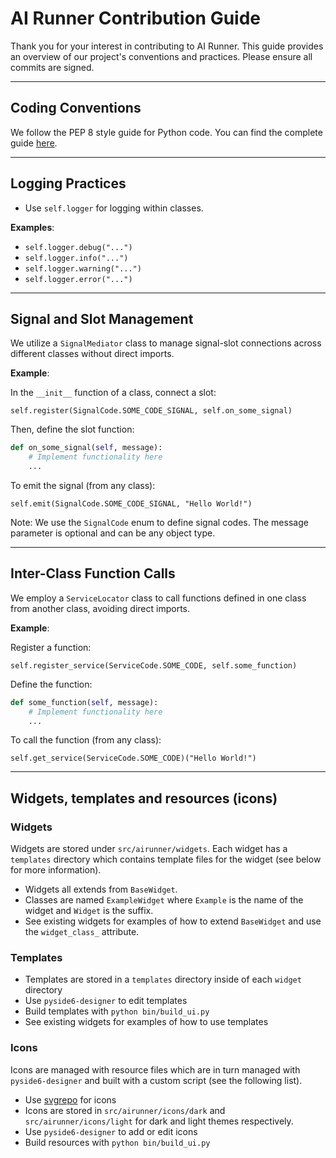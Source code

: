 # AI Runner Contribution Guide

Thank you for your interest in contributing to AI Runner. This guide provides an overview of our project's conventions and practices. Please ensure all commits are signed.

---

## Coding Conventions

We follow the PEP 8 style guide for Python code. You can find the complete guide [here](https://pep8.org/). 

---

## Logging Practices

- Use `self.logger` for logging within classes.

**Examples**:
- `self.logger.debug("...")`
- `self.logger.info("...")`
- `self.logger.warning("...")`
- `self.logger.error("...")`

---

## Signal and Slot Management

We utilize a `SignalMediator` class to manage signal-slot connections across different classes without direct imports.

**Example**:

In the `__init__` function of a class, connect a slot:

`self.register(SignalCode.SOME_CODE_SIGNAL, self.on_some_signal)`

Then, define the slot function:

```python
def on_some_signal(self, message):
    # Implement functionality here
    ...
```

To emit the signal (from any class):

`self.emit(SignalCode.SOME_CODE_SIGNAL, "Hello World!")`

Note: We use the `SignalCode` enum to define signal codes. The message parameter is optional and can be any object type.

---

## Inter-Class Function Calls

We employ a `ServiceLocator` class to call functions defined in one class from another class, avoiding direct imports.

**Example**:

Register a function:

`self.register_service(ServiceCode.SOME_CODE, self.some_function)`

Define the function:

```python
def some_function(self, message):
    # Implement functionality here
    ...
```

To call the function (from any class):

`self.get_service(ServiceCode.SOME_CODE)("Hello World!")`

---

## Widgets, templates and resources (icons)

### Widgets

Widgets are stored under `src/airunner/widgets`. Each widget has a `templates` 
directory which contains template files for the widget (see below for more information).

- Widgets all extends from `BaseWidget`.
- Classes are named `ExampleWidget` where `Example` is the name of the widget and `Widget` is the suffix.
- See existing widgets for examples of how to extend `BaseWidget` and use the `widget_class_` attribute.

### Templates

- Templates are stored in a `templates` directory inside of each `widget` directory
- Use `pyside6-designer` to edit templates
- Build templates with `python bin/build_ui.py`
- See existing widgets for examples of how to use templates

### Icons

Icons are managed with resource files which are in turn managed with `pyside6-designer` 
and built with a custom script (see the following list).

- Use [svgrepo](https://www.svgrepo.com/) for icons
- Icons are stored in `src/airunner/icons/dark` and `src/airunner/icons/light` for dark and light themes respectively.
- Use `pyside6-designer` to add or edit icons
- Build resources with `python bin/build_ui.py`